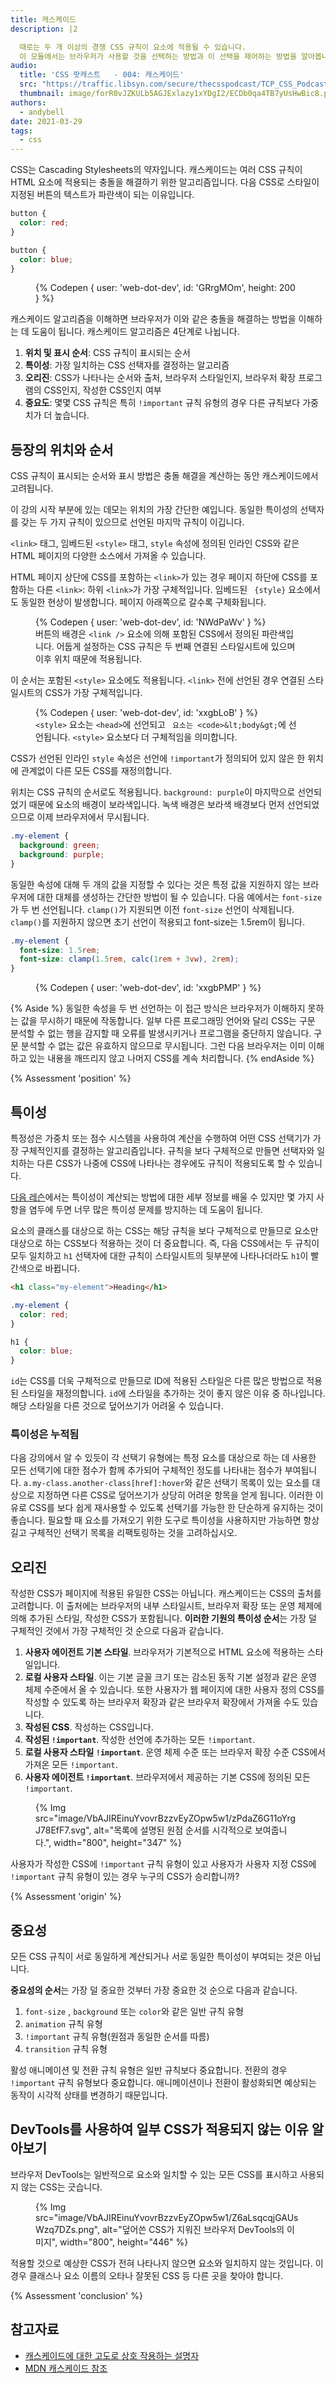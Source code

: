 ```yaml
---
title: 캐스케이드
description: |2

  때로는 두 개 이상의 경쟁 CSS 규칙이 요소에 적용될 수 있습니다.
  이 모듈에서는 브라우저가 사용할 것을 선택하는 방법과 이 선택을 제어하는 방법을 알아봅니다.
audio:
  title: 'CSS 팟캐스트   - 004: 캐스케이드'
  src: "https://traffic.libsyn.com/secure/thecsspodcast/TCP_CSS_Podcast__Episode_004_v1.0_FINAL.mp3?dest-id=1891556"
  thumbnail: image/forR0vJZKULb5AGJExlazy1xYDgI2/ECDb0qa4TB7yUsHwBic8.png
authors:
  - andybell
date: 2021-03-29
tags:
  - css
---
```


CSS는 Cascading Stylesheets의 약자입니다. 캐스케이드는 여러 CSS 규칙이 HTML 요소에 적용되는 충돌을 해결하기 위한 알고리즘입니다. 다음 CSS로 스타일이 지정된 버튼의 텍스트가 파란색이 되는 이유입니다.

```css
button {
  color: red;
}

button {
  color: blue;
}
```

<figure class="w-figure">{% Codepen { user: 'web-dot-dev', id: 'GRrgMOm', height: 200 } %}</figure>

캐스케이드 알고리즘을 이해하면 브라우저가 이와 같은 충돌을 해결하는 방법을 이해하는 데 도움이 됩니다. 캐스케이드 알고리즘은 4단계로 나뉩니다.

1. **위치 및 표시 순서**: CSS 규칙이 표시되는 순서
2. **특이성**: 가장 일치하는 CSS 선택자를 결정하는 알고리즘
3. **오리진**: CSS가 나타나는 순서와 출처, 브라우저 스타일인지, 브라우저 확장 프로그램의 CSS인지, 작성한 CSS인지 여부
4. **중요도**: 몇몇 CSS 규칙은 특히 `!important` 규칙 유형의 경우 다른 규칙보다 가중치가 더 높습니다.

## 등장의 위치와 순서

CSS 규칙이 표시되는 순서와 표시 방법은 충돌 해결을 계산하는 동안 캐스케이드에서 고려됩니다.

이 강의 시작 부분에 있는 데모는 위치의 가장 간단한 예입니다. 동일한 특이성의 선택자를 갖는 두 가지 규칙이 있으므로 선언된 마지막 규칙이 이깁니다.

`<link>` 태그, 임베드된 `<style>` 태그, `style` 속성에 정의된 인라인 CSS와 같은 HTML 페이지의 다양한 소스에서 가져올 수 있습니다.

HTML 페이지 상단에 CSS를 포함하는 `<link>`가 있는 경우 페이지 하단에 CSS를 포함하는 다른 `<link>`: 하위 `<link>`가 가장 구체적입니다. 임베드된 ` {style}` 요소에서도 동일한 현상이 발생합니다. 페이지 아래쪽으로 갈수록 구체화됩니다.

<figure class="w-figure">{% Codepen { user: 'web-dot-dev', id: 'NWdPaWv' } %}<figcaption class="w-figcaption"> 버튼의 배경은 <code>&lt;link /&gt;</code> 요소에 의해 포함된 CSS에서 정의된 파란색입니다. 어둡게 설정하는 CSS 규칙은 두 번째 연결된 스타일시트에 있으며 이후 위치 때문에 적용됩니다.</figcaption></figure>

이 순서는 포함된 `<style>` 요소에도 적용됩니다. `<link>` 전에 선언된 경우 연결된 스타일시트의 CSS가 가장 구체적입니다.

<figure class="w-figure">{% Codepen { user: 'web-dot-dev', id: 'xxgbLoB' } %}<figcaption class="w-figcaption"> <code>&lt;style&gt;</code> 요소는 <code>&lt;head&gt;</code>에 선언되고 <code> 요소는 &lt;code&gt;&amp;lt;body&amp;gt;</code>에 선언됩니다. <code>&lt;style&gt;</code> 요소보다 더 구체적임을 의미합니다.</figcaption></figure>

CSS가 선언된 인라인 `style` 속성은 선언에 `!important`가 정의되어 있지 않은 한 위치에 관계없이 다른 모든 CSS를 재정의합니다.

위치는 CSS 규칙의 순서로도 적용됩니다. `background: purple`이 마지막으로 선언되었기 때문에 요소의 배경이 보라색입니다. 녹색 배경은 보라색 배경보다 먼저 선언되었으므로 이제 브라우저에서 무시됩니다.

```css
.my-element {
  background: green;
  background: purple;
}
```

동일한 속성에 대해 두 개의 값을 지정할 수 있다는 것은 특정 값을 지원하지 않는 브라우저에 대한 대체를 생성하는 간단한 방법이 될 수 있습니다. 다음 예에서는 `font-size`가 두 번 선언됩니다. `clamp()`가 지원되면 이전 `font-size` 선언이 삭제됩니다. `clamp()`를 지원하지 않으면 초기 선언이 적용되고 font-size는 1.5rem이 됩니다.

```css
.my-element {
  font-size: 1.5rem;
  font-size: clamp(1.5rem, calc(1rem + 3vw), 2rem);
}
```

<figure class="w-figure">{% Codepen { user: 'web-dot-dev', id: 'xxgbPMP' } %}</figure>

{% Aside %} 동일한 속성을 두 번 선언하는 이 접근 방식은 브라우저가 이해하지 못하는 값을 무시하기 때문에 작동합니다. 일부 다른 프로그래밍 언어와 달리 CSS는 구문 분석할 수 없는 행을 감지할 때 오류를 발생시키거나 프로그램을 중단하지 않습니다. 구문 분석할 수 없는 값은 유효하지 않으므로 무시됩니다. 그런 다음 브라우저는 이미 이해하고 있는 내용을 깨뜨리지 않고 나머지 CSS를 계속 처리합니다. {% endAside %}

{% Assessment 'position' %}

## 특이성

특정성은 가중치 또는 점수 시스템을 사용하여 계산을 수행하여 어떤 CSS 선택기가 가장 구체적인지를 결정하는 알고리즘입니다. 규칙을 보다 구체적으로 만들면 선택자와 일치하는 다른 CSS가 나중에 CSS에 나타나는 경우에도 규칙이 적용되도록 할 수 있습니다.

[다음 레슨](/learn/css/specificity)에서는 특이성이 계산되는 방법에 대한 세부 정보를 배울 수 있지만 몇 가지 사항을 염두에 두면 너무 많은 특이성 문제를 방지하는 데 도움이 됩니다.

요소의 클래스를 대상으로 하는 CSS는 해당 규칙을 보다 구체적으로 만들므로 요소만 대상으로 하는 CSS보다 적용하는 것이 더 중요합니다. 즉, 다음 CSS에서는 두 규칙이 모두 일치하고 `h1` 선택자에 대한 규칙이 스타일시트의 뒷부분에 나타나더라도 `h1`이 빨간색으로 바뀝니다.

```html
<h1 class="my-element">Heading</h1>
```

```css
.my-element {
  color: red;
}

h1 {
  color: blue;
}
```

`id`는 CSS를 더욱 구체적으로 만들므로 ID에 적용된 스타일은 다른 많은 방법으로 적용된 스타일을 재정의합니다. `id`에 스타일을 추가하는 것이 좋지 않은 이유 중 하나입니다. 해당 스타일을 다른 것으로 덮어쓰기가 어려울 수 있습니다.

### 특이성은 누적됨

다음 강의에서 알 수 있듯이 각 선택기 유형에는 특정 요소를 대상으로 하는 데 사용한 모든 선택기에 대한 점수가 함께 추가되어 구체적인 정도를 나타내는 점수가 부여됩니다. `a.my-class.another-class[href]:hover`와 같은 선택기 목록이 있는 요소를 대상으로 지정하면 다른 CSS로 덮어쓰기가 상당히 어려운 항목을 얻게 됩니다. 이러한 이유로 CSS를 보다 쉽게 재사용할 수 있도록 선택기를 가능한 한 단순하게 유지하는 것이 좋습니다. 필요할 때 요소를 가져오기 위한 도구로 특이성을 사용하지만 가능하면 항상 길고 구체적인 선택기 목록을 리팩토링하는 것을 고려하십시오.

## 오리진

작성한 CSS가 페이지에 적용된 유일한 CSS는 아닙니다. 캐스케이드는 CSS의 출처를 고려합니다. 이 출처에는 브라우저의 내부 스타일시트, 브라우저 확장 또는 운영 체제에 의해 추가된 스타일, 작성한 CSS가 포함됩니다. **이러한 기원의 특이성 순서**는 가장 덜 구체적인 것에서 가장 구체적인 것 순으로 다음과 같습니다.

1. **사용자 에이전트 기본 스타일**. 브라우저가 기본적으로 HTML 요소에 적용하는 스타일입니다.
2. **로컬 사용자 스타일**. 이는 기본 글꼴 크기 또는 감소된 동작 기본 설정과 같은 운영 체제 수준에서 올 수 있습니다. 또한 사용자가 웹 페이지에 대한 사용자 정의 CSS를 작성할 수 있도록 하는 브라우저 확장과 같은 브라우저 확장에서 가져올 수도 있습니다.
3. **작성된 CSS**. 작성하는 CSS입니다.
4. **작성된 `!important`**. 작성한 선언에 추가하는 모든 `!important`.
5. **로컬 사용자 스타일 `!important`**. 운영 체제 수준 또는 브라우저 확장 수준 CSS에서 가져온 모든 `!important`.
6. **사용자 에이전트 `!important`**. 브라우저에서 제공하는 기본 CSS에 정의된 모든 `!important`.

<figure class="w-figure">{% Img src="image/VbAJIREinuYvovrBzzvEyZOpw5w1/zPdaZ6G11oYrgJ78EfF7.svg", alt="목록에 설명된 원점 순서를 시각적으로 보여줍니다.", width="800", height="347" %}</figure>

사용자가 작성한 CSS에 `!important` 규칙 유형이 있고 사용자가 사용자 지정 CSS에 `!important` 규칙 유형이 있는 경우 누구의 CSS가 승리합니까?

{% Assessment 'origin' %}

## 중요성

모든 CSS 규칙이 서로 동일하게 계산되거나 서로 동일한 특이성이 부여되는 것은 아닙니다.

**중요성의 순서**는 가장 덜 중요한 것부터 가장 중요한 것 순으로 다음과 같습니다.

1. `font-size` , `background` 또는 `color`와 같은 일반 규칙 유형
2. `animation` 규칙 유형
3. `!important` 규칙 유형(원점과 동일한 순서를 따름)
4. `transition` 규칙 유형

활성 애니메이션 및 전환 규칙 유형은 일반 규칙보다 중요합니다. 전환의 경우 `!important` 규칙 유형보다 중요합니다. 애니메이션이나 전환이 활성화되면 예상되는 동작이 시각적 상태를 변경하기 때문입니다.

## DevTools를 사용하여 일부 CSS가 적용되지 않는 이유 알아보기

브라우저 DevTools는 일반적으로 요소와 일치할 수 있는 모든 CSS를 표시하고 사용되지 않는 CSS는 긋습니다.

<figure class="w-figure">{% Img src="image/VbAJIREinuYvovrBzzvEyZOpw5w1/Z6aLsqcqjGAUsWzq7DZs.png", alt="덮어쓴 CSS가 지워진 브라우저 DevTools의 이미지", width="800", height="446" %}</figure>

적용할 것으로 예상한 CSS가 전혀 나타나지 않으면 요소와 일치하지 않는 것입니다. 이 경우 클래스나 요소 이름의 오타나 잘못된 CSS 등 다른 곳을 찾아야 합니다.

{% Assessment 'conclusion' %}

## 참고자료

- [캐스케이드에 대한 고도로 상호 작용하는 설명자](https://wattenberger.com/blog/css-cascade)
- [MDN 캐스케이드 참조](https://developer.mozilla.org/docs/Learn/CSS/Building_blocks/Cascade_and_inheritance)
